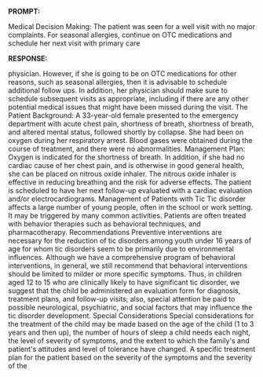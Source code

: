 **PROMPT:**

Medical Decision Making: The patient was seen for a well visit with no major complaints. For seasonal allergies, continue on OTC medications and schedule her next visit with primary care

**RESPONSE:**

  physician. However, if she is going to be on OTC medications for other reasons, such as seasonal allergies, then it is advisable to schedule additional follow ups. In addition, her physician should make sure to schedule subsequent visits as appropriate, including if there are any other potential medical issues that might have been missed during the visit.  The Patient  Background: A 33-year-old female presented to the emergency department with acute chest pain, shortness of breath, shortness of breath, and altered mental status, followed shortly by collapse. She had been on oxygen during her respiratory arrest. Blood gases were obtained during the course of treatment, and there were no abnormalities.  Management Plan: Oxygen is indicated for the shortness of breath. In addition, if she had no cardiac cause of her chest pain, and is otherwise in good general health, she can be placed on nitrous oxide inhaler. The nitrous oxide inhaler is effective in reducing breathing and the risk for adverse effects. The patient is scheduled to have her next follow-up evaluated with a cardiac evaluation and/or electrocardiograms.  Management of Patients with Tic  Tic disorder affects a large number of young people, often in the school or work setting. It may be triggered by many common activities. Patients are often treated with behavior therapies such as behavioral techniques, and pharmacotherapy.  Recommendations  Preventive interventions are necessary for the reduction of tic disorders among youth under 16 years of age for whom tic disorders seem to be primarily due to environmental influences.  Although we have a comprehensive program of behavioral interventions, in general, we still recommend that behavioral interventions should be limited to milder or more specific symptoms. Thus, in children aged 12 to 15 who are clinically likely to have significant tic disorder, we suggest that the child be administered an evaluation form for diagnosis, treatment plans, and follow-up visits; also, special attention be paid to possible neurological, psychiatric, and social factors that may influence the tic disorder development.  Special Considerations  Special considerations for the treatment of the child may be made based on the age of the child (1 to 3 years and then up), the number of hours of sleep a child needs each night, the level of severity of symptoms, and the extent to which the family's and patient's attitudes and level of tolerance have changed.  A specific treatment plan for the patient based on the severity of the symptoms and the severity of the